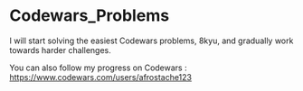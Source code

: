 # Codewars_Problems

I will start solving the easiest Codewars problems, 8kyu, and gradually work towards harder challenges. 

You can also follow my progress on Codewars : https://www.codewars.com/users/afrostache123
